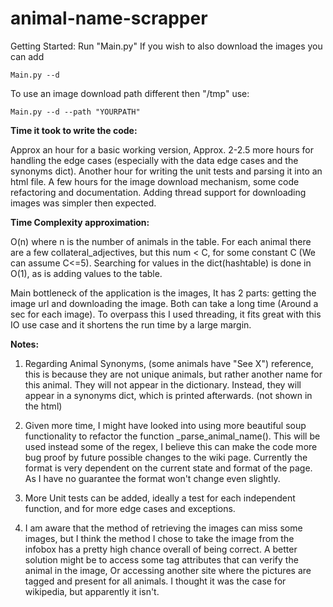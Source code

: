 # animal-name-scrapper
Getting Started:
Run "Main.py"
If you wish to also download the images you can add
```
Main.py --d
```

To use an image download path different then "/tmp" use:
```
Main.py --d --path "YOURPATH"
```

**Time it took to write the code:**

Approx an hour for a basic working version, Approx. 2-2.5 more hours for handling the edge cases 
(especially with the data edge cases and the synonyms dict).
Another hour for writing the unit tests and parsing it into an html file.
A few hours for the image download mechanism, some code refactoring and documentation.
Adding thread support for downloading images was simpler then expected.

**Time Complexity approximation:**

O(n) where n is the number of animals in the table.
For each animal there are a few collateral_adjectives, but this num < C, for some constant C (We can assume C<=5).
Searching for values in the dict(hashtable) is done in O(1), as is adding values to the table.

Main bottleneck of the application is the images, It has 2 parts: getting the image url and downloading the image. 
Both can take a long time (Around a sec for each image). To overpass this I used threading, it fits great with this IO 
use case and it shortens the run time by a large margin.

**Notes:**

1. Regarding Animal Synonyms, (some animals have "See X") reference, this is because they are not unique animals,
but rather another name for this animal.  They will not appear in the dictionary.
Instead, they will appear in a synonyms dict, which is printed afterwards. (not shown in the html)

2. Given more time, I might have looked into using more beautiful soup functionality 
to refactor the function _parse_animal_name().
This will be used instead some of the regex, I believe this can make the code more bug proof by future possible 
changes to the wiki page. Currently the format is very dependent on the current state and format of the page.
As I have no guarantee the format won't change even slightly.

3. More Unit tests can be added, ideally a test for each independent function, and for more edge cases and exceptions.

4. I am aware that the method of retrieving the images can miss some images, 
but I think the method I chose to take the image from the infobox has a pretty high chance overall of being correct.
A better solution might be to access some tag attributes that can verify the animal in the image,
Or accessing another site where the pictures are tagged and present for all animals.
I thought it was the case for wikipedia, but apparently it isn't.

